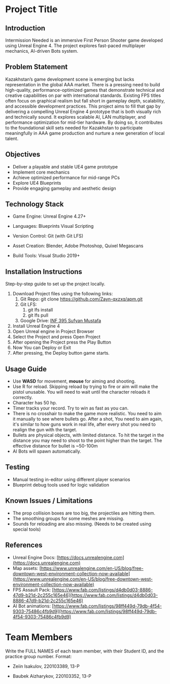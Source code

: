 # **Project Title**

## **Introduction**

Intermission Needed is an immersive First Person Shooter game developed using Unreal Engine 4\. The project explores fast-paced multiplayer mechanics, AI-driven Bots system.

## **Problem Statement**

Kazakhstan’s game development scene is emerging but lacks representation in the global AAA market. There is a pressing need to build high-quality, performance-optimized games that demonstrate technical and creative capabilities on par with international standards. Existing FPS titles often focus on graphical realism but fall short in gameplay depth, scalability, and accessible development practices. This project aims to fill that gap by delivering a compelling Unreal Engine 4 prototype that is both visually rich and technically sound. It explores scalable AI, LAN multiplayer, and performance optimization for mid-tier hardware. By doing so, it contributes to the foundational skill sets needed for Kazakhstan to participate meaningfully in AAA game production and nurture a new generation of local talent.

## **Objectives**

* Deliver a playable and stable UE4 game prototype  
* Implement core mechanics  
* Achieve optimized performance for mid-range PCs  
* Explore UE4 Blueprints  
* Provide engaging gameplay and aesthetic design

## **Technology Stack**

* Game Engine: Unreal Engine 4.27+

* Languages: Blueprints Visual Scripting

* Version Control: Git (with Git LFS)

* Asset Creation: Blender, Adobe Photoshop, Quixel Megascans 

* Build Tools: Visual Studio 2019+

## **Installation Instructions**

Step-by-step guide to set up the project locally.

1. Download Project files using the following links:  
   1. Git Repo: git clone https://github.com/Zayn-qxzxq/apm.git  
   2. Git LFS:   
      1. git lfs install   
      2. git lfs pull   
   3. Google Drive: [INF 395 Sufyan Mustafa](https://drive.google.com/drive/folders/1sI-39Nnn-acKKAFZRuW-yX73S3NPfOMF?usp=sharing)  
2. Install Unreal Engine 4  
3. Open Unreal engine in Project Browser  
4. Select the Project and press Open Project  
5. After opening the Project press the Play Button  
6. Now You can Deploy or Exit  
7. After pressing, the Deploy button game starts.

## **Usage Guide**

* Use **WASD** for movement, **mouse** for aiming and shooting.  
* Use R for reload. Skipping reload by trying to fire or aim will make the pistol unusable. You will need to wait until the character reloads it correctly.  
* Character has 50 hp.  
* Timer tracks your record. Try to win as fast as you can.  
* There is no crosshair to make the game more realistic. You need to aim it manually to see where bullets go. After a shot, You need to aim again, it's similar to how guns work in real life, after every shot you need to realign the gun with the target.  
* Bullets are physical objects, with limited distance. To hit the target in the distance you may need to shoot to the point higher than the target. The effective distance for bullet is \~50-100m  
* AI Bots will spawn automatically.

## **Testing** 

* Manual testing in-editor using different player scenarios  
* Blueprint debug tools used for logic validation

## **Known Issues / Limitations** 

* The prop collision boxes are too big, the projectiles are hitting them.  
* The smoothing groups for some meshes are missing.  
* Sounds for reloading are also missing. (Needs to be created using special tools)

## **References**

* Unreal Engine Docs: [https://docs.unrealengine.com](https://docs.unrealengine.com)  
* Map assets: [https://www.unrealengine.com/en-US/blog/free-downtown-west-environment-collection-now-available](https://www.unrealengine.com/en-US/blog/free-downtown-west-environment-collection-now-available)  
* FPS Assault Pack: [https://www.fab.com/listings/d4db0d03-8886-47d9-b21d-2c255c165e46](https://www.fab.com/listings/d4db0d03-8886-47d9-b21d-2c255c165e46)  
* AI Bot animations: [https://www.fab.com/listings/98ff449d-79db-4f54-9303-75486c4fb9d9](https://www.fab.com/listings/98ff449d-79db-4f54-9303-75486c4fb9d9)

# **Team Members**

Write the FULL NAMES of each team member, with their Student ID, and the practice group number. Format: 

* Zeiin Isakulov, 220103389, 13-P

* Baubek Aizharykov, 220103352, 13-P

